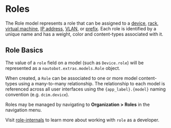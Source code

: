 # Roles

The Role model represents a role that can be assigned to a [device](../core-data-model/dcim/device.md), [rack](../core-data-model/dcim/rack.md), [virtual machine](../core-data-model/virtualization/virtualmachine.md), [IP address](../core-data-model/ipam/ipaddress.md), [VLAN](../core-data-model/ipam/vlan.md), or [prefix](../core-data-model/ipam/prefix.md). Each role is identified by a unique name and has a weight, color and content-types associated with it.

## Role Basics

The value of a `role` field on a model (such as `Device.role`) will be represented as a `nautobot.extras.models.Role` object.

When created, a `Role` can be associated to one or more model content-types using a many-to-many relationship. The relationship to each model is referenced across all user interfaces using the `{app_label}.{model}` naming convention (e.g. `dcim.device`).

Roles may be managed by navigating to **Organization > Roles** in the navigation menu.

Visit [role-internals](../../development/core/role-internals.md) to learn more about working with `role` as a developer.
